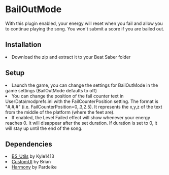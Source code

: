 # BailOutMode
<p>With this plugin enabled, your energy will reset when you fail and allow you to continue playing the song. You won't submit a score if you are bailed out.</p>
<h2>Installation</h2>
<u1>
<li>Download the zip and extract it to your Beat Saber folder</li>
</u1>
<h2>Setup</h2>
<u1>
<li>Launch the game, you can change the settings for BailOutMode in the game settings (BailOutMode defaults to off)</li>
<li>You can change the position of the fail counter text in UserData\modprefs.ini with the FailCounterPosition setting. The format is "#,#,#" (i.e. FailCounterPosition=0,.3,2.5). It represents the x,y,z of the text from the middle of the platform (where the feet are).</li>
<li>If enabled, the Level Failed effect will show whenever your energy reaches 0. It will disappear after the set duration. If duration is set to 0, it will stay up until the end of the song.</li>
</u1>
<h2>Dependencies</h2>
<u1>
<li><a href="https://www.modsaber.org/mod/bs-utils">BS_Utils</a> by Kyle1413</li>
<li><a href="https://www.modsaber.org/mod/customui/">CustomUI</a> by Brian</li>
<li><a href="https://github.com/pardeike/Harmony">Harmony</a> by Pardeike</li>
</u1>
